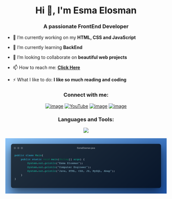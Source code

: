 <h1 align="center">Hi 👋, I'm Esma Elosman</h1>
<h3 align="center">A passionate FrontEnd Developer</h3>

- 🔭 I’m currently working on my **HTML, CSS and JavaScript**

- 🌱 I’m currently learning **BackEnd**

- 👯 I’m looking to collaborate on **beautiful web projects**

- 📫 How to reach me: **[Click Here](https://www.linkedin.com/in/esma-elosman/)**

- ⚡ What I like to do: **I like so much reading and coding**

<h3 align="center">Connect with me:</h3>
<div align="center">
  
[![image](https://img.shields.io/badge/Instagram-E4405F?style=for-the-badge&logo=instagram&logoColor=white)](https://www.instagram.com/asmaa.osman98/)
[![YouTube](https://img.shields.io/badge/YouTube-%23FF0000.svg?style=for-the-badge&logo=YouTube&logoColor=white)](https://www.youtube.com/channel/UCG1mYJ82iOrCxNBrMQrh96w)
[![image](https://img.shields.io/badge/Gmail-D14836?style=for-the-badge&logo=gmail&logoColor=white)](mailto:esma.osman9999@gmail.com)
[![image](https://img.shields.io/badge/LinkedIn-0077B5?style=for-the-badge&logo=linkedin&logoColor=white)](https://www.linkedin.com/in/esma-elosman/)
</div>

<h3 align="center">Languages and Tools:</h3>



<p align="center">
  <a href="https://www.linkedin.com/in/esma-elosman/">
    <img src="https://skillicons.dev/icons?i=html,css,js,bootstrap,java,php,arduino,python,mysql,vscode,git,github" />
  </a>
</p>

<p align="center">
  <img  src="https://github.com/ESMA3260/ESMA3260/raw/main/EsmaElosman.java.png" />
</p>


<!--




<p align="center"> 
  <a href="https://www.java.com/" target="_blank"> 
    <img src="https://cdn.jsdelivr.net/gh/devicons/devicon/icons/java/java-original.svg" alt="java" width="40" height="40"/> 
  </a>

  <a href="https://www.arduino.com" target="_blank"> 
    <img src="https://raw.githubusercontent.com/devicons/devicon/master/icons/arduino/arduino-original.svg" alt="arduino" width="40" height="40"/> 
  </a>   
  <a href="https://www.arduino.com" target="_blank"> 
    <img src="https://raw.githubusercontent.com/devicons/devicon/master/icons/github/github-original.svg" alt="arduino" width="40" height="40"/> 
  </a>   
  <a href="https://www.arduino.com" target="_blank"> 
    <img src="https://raw.githubusercontent.com/devicons/devicon/master/icons/git/git-original.svg" alt="arduino" width="40" height="40"/> 
  </a> 
  <a href="https://www.arduino.com" target="_blank"> 
    <img src="https://raw.githubusercontent.com/devicons/devicon/master/icons/python/python-original.svg" alt="arduino" width="40" height="40"/> 
  </a> 
  <a href="https://www.arduino.com" target="_blank"> 
    <img src="https://raw.githubusercontent.com/devicons/devicon/master/icons/php/php-original.svg" alt="arduino" width="40" height="40"/> 
  </a> 
  <a href="https://www.arduino.com" target="_blank"> 
    <img src="https://raw.githubusercontent.com/devicons/devicon/master/icons/mysql/mysql-original.svg" alt="arduino" width="40" height="40"/> 
  </a> 
  <a href="https://www.arduino.com" target="_blank"> 
    <img src="icons/javascript.png" />
  </a>   
</p>


-->
